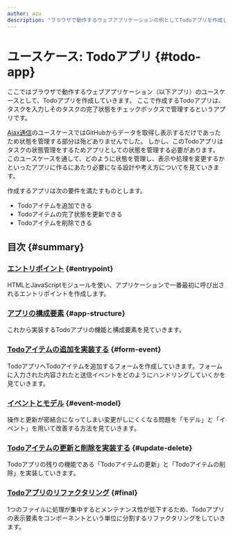```yaml
---
author: azu
description: "ブラウザで動作するウェブアプリケーションの例としてTodoアプリを作成しながら、モジュールを使ったコード管理について紹介します。"
---
```


# ユースケース: Todoアプリ {#todo-app}

ここではブラウザで動作するウェブアプリケーション（以下アプリ）のユースケースとして、Todoアプリを作成していきます。
ここで作成するTodoアプリは、タスクを入力しそのタスクの完了状態をチェックボックスで管理するというアプリです。

[Ajax通信][]のユースケースではGitHubからデータを取得し表示するだけであったため状態を管理する部分は殆どありませんでした。
しかし、このTodoアプリはタスクの状態管理をするためアプリとしての状態を管理する必要があります。
このユースケースを通して、どのように状態を管理し、表示や処理を変更するかといったアプリに作るにあたり必要になる設計や考え方についてを見ていきます。

作成するアプリは次の要件を満たすものとします。

- Todoアイテムを追加できる
- Todoアイテムの完了状態を更新できる
- Todoアイテムを削除できる

<!-- 目次のアップデートでreflinkが消えるのでこの位置 -->

[ajax通信]: ../ajaxapp/README.md

## 目次 {#summary}

### [エントリポイント](./entrypoint/README.md) {#entrypoint}

HTMLとJavaScriptモジュールを使い、アプリケーションで一番最初に呼び出されるエントリポイントを作成します。

### [アプリの構成要素](./app-structure/README.md) {#app-structure}

これから実装するTodoアプリの機能と構成要素を見ていきます。

### [Todoアイテムの追加を実装する](./form-event/README.md) {#form-event}

TodoアプリへTodoアイテムを追加するフォームを作成していきます。フォームに入力された内容されたと送信イベントをどのようにハンドリングしていくかを見ていきます。

### [イベントとモデル](./event-model/README.md) {#event-model}

操作と更新が密結合になってしまい変更がしにくくなる問題を「モデル」と「イベント」を用いて改善する方法を見ていきます。

### [Todoアイテムの更新と削除を実装する](./update-delete/README.md) {#update-delete}

Todoアプリの残りの機能である「Todoアイテムの更新」と「Todoアイテムの削除」を実装していきます。

### [Todoアプリのリファクタリング](./final/README.md) {#final}

1つのファイルに処理が集中するとメンテナンス性が低下するため、Todoアプリの表示要素をコンポーネントという単位に分割するリファクタリングをしていきます。
